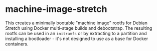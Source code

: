 # machine-image-stretch

This creates a minimally bootable "machine image" rootfs for Debian Stretch using Docker multi-stage builds and debootstrap. The resulting rootfs can be used in an `initramfs` or by extracting to a partition and installing a bootloader - it's not designed to use as a base for Docker containers.
